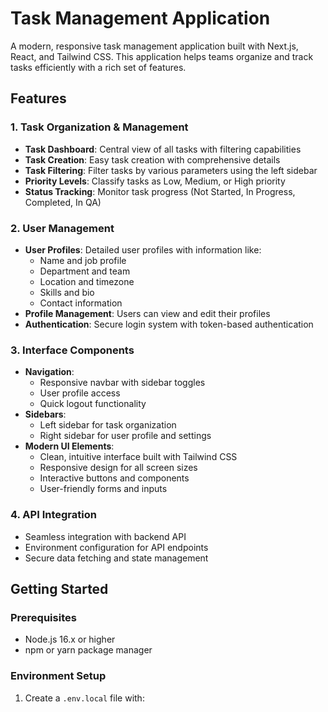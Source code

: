 # Task Management Application

A modern, responsive task management application built with Next.js, React, and Tailwind CSS. This application helps teams organize and track tasks efficiently with a rich set of features.

## Features

### 1. Task Organization & Management
- **Task Dashboard**: Central view of all tasks with filtering capabilities
- **Task Creation**: Easy task creation with comprehensive details
- **Task Filtering**: Filter tasks by various parameters using the left sidebar
- **Priority Levels**: Classify tasks as Low, Medium, or High priority
- **Status Tracking**: Monitor task progress (Not Started, In Progress, Completed, In QA)

### 2. User Management
- **User Profiles**: Detailed user profiles with information like:
  - Name and job profile
  - Department and team
  - Location and timezone
  - Skills and bio
  - Contact information
- **Profile Management**: Users can view and edit their profiles
- **Authentication**: Secure login system with token-based authentication

### 3. Interface Components
- **Navigation**:
  - Responsive navbar with sidebar toggles
  - User profile access
  - Quick logout functionality
- **Sidebars**:
  - Left sidebar for task organization
  - Right sidebar for user profile and settings
- **Modern UI Elements**:
  - Clean, intuitive interface built with Tailwind CSS
  - Responsive design for all screen sizes
  - Interactive buttons and components
  - User-friendly forms and inputs

### 4. API Integration
- Seamless integration with backend API
- Environment configuration for API endpoints
- Secure data fetching and state management

## Getting Started

### Prerequisites
- Node.js 16.x or higher
- npm or yarn package manager

### Environment Setup
1. Create a `.env.local` file with:
